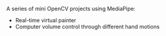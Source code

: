 A series of mini OpenCV projects using MediaPipe:
- Real-time virtual painter 
- Computer volume control through different hand motions
